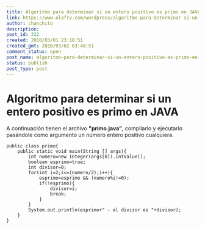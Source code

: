 ```yaml
---
title: Algoritmo para determinar si un entero positivo es primo en JAVA
link: https://www.olafrv.com/wordpress/algoritmo-para-determinar-si-un-entero-positivo-es-primo-en-java/
author: chanchito
description: 
post_id: 322
created: 2010/03/01 23:18:51
created_gmt: 2010/03/02 03:48:51
comment_status: open
post_name: algoritmo-para-determinar-si-un-entero-positivo-es-primo-en-java
status: publish
post_type: post
---
```


# Algoritmo para determinar si un entero positivo es primo en JAVA

A continuación tienen el archivo **"primo.java"**, compilarlo y ejecutarlo pasándole como argumento un número entero positivo cualquiera. 
    
    
    public class primo{
    	public static void main(String [] args){
    		int numero=new Integer(args[0]).intValue();
    		boolean esprimo=true;
    		int divisor=0;
    		for(int i=2;i<=(numero/2);i++){
    			esprimo=esprimo && (numero%i!=0);
    			if(!esprimo){
    				divisor=i;
    				break;
    			}
    		}
    		System.out.println(esprimo+" - el divisor es "+divisor);
    	}
    }